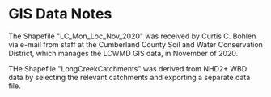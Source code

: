 # GIS Data Notes
The Shapefile "LC_Mon_Loc_Nov_2020" was received by Curtis C. Bohlen via
e-mail from staff at the Cumberland County Soil and Water Conservation District, 
which manages the LCWMD GIS data, in November of 2020.

THe Shapefile "LongCreekCatchments" was derived from NHD2+ WBD data by selecting
the relevant catchments and exporting a separate data file.
